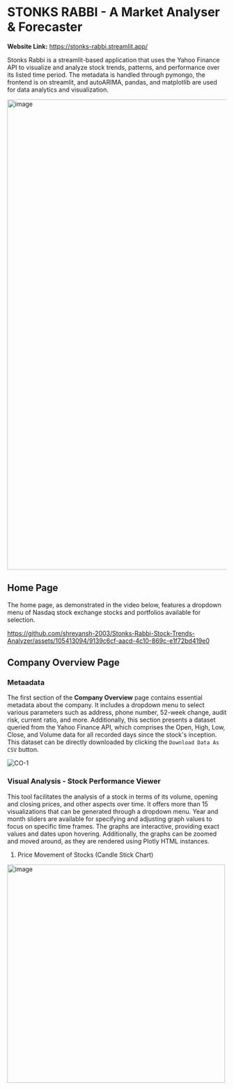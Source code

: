 # STONKS RABBI - A Market Analyser & Forecaster

**Website Link:** https://stonks-rabbi.streamlit.app/

Stonks Rabbi is a streamlit-based application that uses the Yahoo Finance API to visualize and analyze stock trends, patterns, and performance over its listed time period. The metadata is handled through pymongo, the frontend is on streamlit, and autoARIMA, pandas, and matplotlib are used for data analytics and visualization. 

<img width="1077" alt="image" src="https://github.com/shreyansh-2003/Stonks.Rabbi-Market_Insight_Tool/assets/105413094/495e83b5-0962-4065-91f3-37516017e6d2">



## Home Page

The home page, as demonstrated in the video below, features a dropdown menu of Nasdaq stock exchange stocks and portfolios available for selection.

https://github.com/shreyansh-2003/Stonks-Rabbi-Stock-Trends-Analyzer/assets/105413094/9139c6cf-aacd-4c10-869c-e1f72bd419e0

## Company Overview Page

### Metaadata

The first section of the **Company Overview** page contains essential metadata about the company. It includes a dropdown menu to select various parameters such as address, phone number, 52-week change, audit risk, current ratio, and more. Additionally, this section presents a dataset queried from the Yahoo Finance API, which comprises the Open, High, Low, Close, and Volume data for all recorded days since the stock's inception. This dataset can be directly downloaded by clicking the ```Download Data As CSV``` button.

![CO-1](https://github.com/shreyansh-2003/Stonks-Rabbi-Stock-Trends-Analyzer/assets/105413094/92b957e9-d28a-4e05-b3a1-0b27ac2aca20)

### Visual Analysis - Stock Performance Viewer

This tool facilitates the analysis of a stock in terms of its volume, opening and closing prices, and other aspects over time. It offers more than 15 visualizations that can be generated through a dropdown menu. Year and month sliders are available for specifying and adjusting graph values to focus on specific time frames. The graphs are interactive, providing exact values and dates upon hovering. Additionally, the graphs can be zoomed and moved around, as they are rendered using Plotly HTML instances.

1. Price Movement of Stocks (Candle Stick Chart)

<img width="500" alt="image" src="https://github.com/shreyansh-2003/Stonks.Rabbi-Market_Insight_Tool/assets/105413094/c14b5a91-8041-4a9e-bc92-d2e049be2eed">


